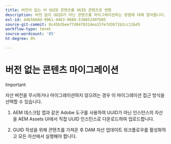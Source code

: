 ```yaml
---
title: 버전이 없는 비 UUID 콘텐츠를 UUID 콘텐츠로 변환
description: 버전 없이 UUID가 아닌 콘텐츠를 마이그레이션하는 방법에 대해 알아봅니다.
exl-id: 44b5660d-9961-4463-9686-53085249fb05
source-git-commit: 0c45b3bee77d04f031dea157e7d3671b2cc11b45
workflow-type: tm+mt
source-wordcount: '85'
ht-degree: 0%

---
```


# 버전 없는 콘텐츠 마이그레이션

>[!IMPORTANT]
>
> 자산 버전을 무시하거나 마이그레이션하지 않으려는 경우 이 마이그레이션 접근 방식을 선택할 수 있습니다.


1. AEM 데스크탑 앱과 같은 Adobe 도구를 사용하여 UUID가 아닌 인스턴스의 자산을 AEM Assets UI에서 직접 UUID 인스턴스로 다운로드하여 업로드합니다.

1. GUID 작성을 위해 콘텐츠를 가져온 후 DAM 자산 업데이트 워크플로우를 활성화하고 모든 자산에서 실행해야 합니다.
